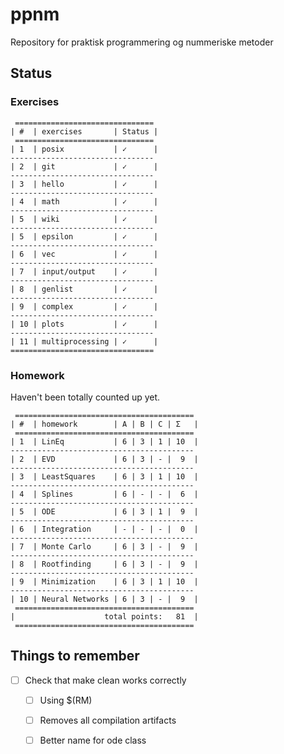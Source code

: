 # ppnm
Repository for praktisk programmering og nummeriske metoder

## Status

### Exercises

     ===============================
    | #  | exercises       | Status |
     ===============================
    | 1  | posix           | ✓      |
    --------------------------------
    | 2  | git             | ✓      |
    --------------------------------
    | 3  | hello           | ✓      |
    --------------------------------
    | 4  | math            | ✓      |
    --------------------------------
    | 5  | wiki            | ✓      |
    --------------------------------
    | 5  | epsilon         | ✓      |
    --------------------------------
    | 6  | vec             | ✓      |
    --------------------------------
    | 7  | input/output    | ✓      |
    --------------------------------
    | 8  | genlist         | ✓      |
    --------------------------------
    | 9  | complex         | ✓      |
    --------------------------------
    | 10 | plots           | ✓      |
    --------------------------------
    | 11 | multiprocessing | ✓      |
    ================================


### Homework

Haven't been totally counted up yet.

     ========================================
    | #  | homework        | A | B | C | Σ   |
     ========================================
    | 1  | LinEq           | 6 | 3 | 1 | 10  |
    -----------------------------------------
    | 2  | EVD             | 6 | 3 | - |  9  |
    -----------------------------------------
    | 3  | LeastSquares    | 6 | 3 | 1 | 10  |
    -----------------------------------------
    | 4  | Splines         | 6 | - | - |  6  |
    -----------------------------------------
    | 5  | ODE             | 6 | 3 | 1 |  9  |
    -----------------------------------------
    | 6  | Integration     | - | - | - |  0  |
    -----------------------------------------
    | 7  | Monte Carlo     | 6 | 3 | - |  9  |
    -----------------------------------------
    | 8  | Rootfinding     | 6 | 3 | - |  9  |
    -----------------------------------------
    | 9  | Minimization    | 6 | 3 | 1 | 10  |
    -----------------------------------------
    | 10 | Neural Networks | 6 | 3 | - |  9  |
     ========================================
    |                    total points:   81  |
     ========================================


## Things to remember
- [ ] Check that make clean works correctly
  - [ ] Using $(RM)
  - [ ] Removes all compilation artifacts
  - [ ] Better name for ode class
  

